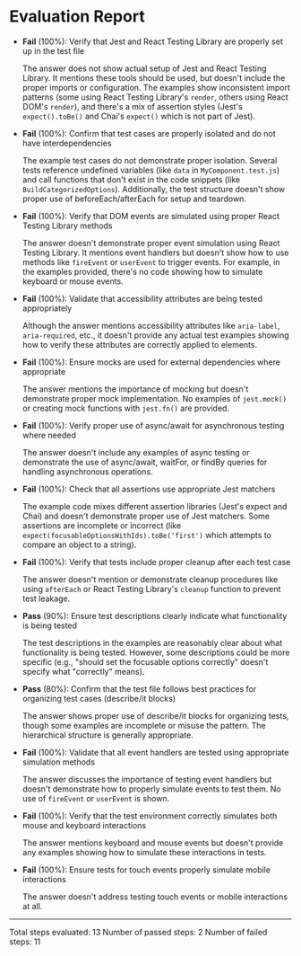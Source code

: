 # Evaluation Report

- **Fail** (100%): Verify that Jest and React Testing Library are properly set up in the test file

    The answer does not show actual setup of Jest and React Testing Library. It mentions these tools should be used, but doesn't include the proper imports or configuration. The examples show inconsistent import patterns (some using React Testing Library's `render`, others using React DOM's `render`), and there's a mix of assertion styles (Jest's `expect().toBe()` and Chai's `expect()` which is not part of Jest).

- **Fail** (100%): Confirm that test cases are properly isolated and do not have interdependencies

    The example test cases do not demonstrate proper isolation. Several tests reference undefined variables (like `data` in `MyComponent.test.js`) and call functions that don't exist in the code snippets (like `BuildCategorizedOptions`). Additionally, the test structure doesn't show proper use of beforeEach/afterEach for setup and teardown.

- **Fail** (100%): Verify that DOM events are simulated using proper React Testing Library methods

    The answer doesn't demonstrate proper event simulation using React Testing Library. It mentions event handlers but doesn't show how to use methods like `fireEvent` or `userEvent` to trigger events. For example, in the examples provided, there's no code showing how to simulate keyboard or mouse events.

- **Fail** (100%): Validate that accessibility attributes are being tested appropriately

    Although the answer mentions accessibility attributes like `aria-label`, `aria-required`, etc., it doesn't provide any actual test examples showing how to verify these attributes are correctly applied to elements.

- **Fail** (100%): Ensure mocks are used for external dependencies where appropriate

    The answer mentions the importance of mocking but doesn't demonstrate proper mock implementation. No examples of `jest.mock()` or creating mock functions with `jest.fn()` are provided.

- **Fail** (100%): Verify proper use of async/await for asynchronous testing where needed

    The answer doesn't include any examples of async testing or demonstrate the use of async/await, waitFor, or findBy queries for handling asynchronous operations.

- **Fail** (100%): Check that all assertions use appropriate Jest matchers

    The example code mixes different assertion libraries (Jest's expect and Chai) and doesn't demonstrate proper use of Jest matchers. Some assertions are incomplete or incorrect (like `expect(focusableOptionsWithIds).toBe('first')` which attempts to compare an object to a string).

- **Fail** (100%): Verify that tests include proper cleanup after each test case

    The answer doesn't mention or demonstrate cleanup procedures like using `afterEach` or React Testing Library's `cleanup` function to prevent test leakage.

- **Pass** (90%): Ensure test descriptions clearly indicate what functionality is being tested

    The test descriptions in the examples are reasonably clear about what functionality is being tested. However, some descriptions could be more specific (e.g., "should set the focusable options correctly" doesn't specify what "correctly" means).

- **Pass** (80%): Confirm that the test file follows best practices for organizing test cases (describe/it blocks)

    The answer shows proper use of describe/it blocks for organizing tests, though some examples are incomplete or misuse the pattern. The hierarchical structure is generally appropriate.

- **Fail** (100%): Validate that all event handlers are tested using appropriate simulation methods

    The answer discusses the importance of testing event handlers but doesn't demonstrate how to properly simulate events to test them. No use of `fireEvent` or `userEvent` is shown.

- **Fail** (100%): Verify that the test environment correctly simulates both mouse and keyboard interactions

    The answer mentions keyboard and mouse events but doesn't provide any examples showing how to simulate these interactions in tests.

- **Fail** (100%): Ensure tests for touch events properly simulate mobile interactions

    The answer doesn't address testing touch events or mobile interactions at all.

---

Total steps evaluated: 13
Number of passed steps: 2
Number of failed steps: 11